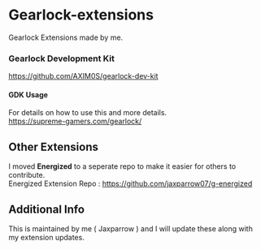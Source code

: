 # Gearlock-extensions
Gearlock Extensions made by me.

### Gearlock Development Kit
https://github.com/AXIM0S/gearlock-dev-kit
<br>

#### GDK Usage
For details on how to use this and more details.<br>
https://supreme-gamers.com/gearlock/

## Other Extensions
I moved **Energized** to a seperate repo to make it easier for others to contribute.<br> Energized Extension Repo : https://github.com/jaxparrow07/g-energized


## Additional Info
This is maintained by me ( Jaxparrow ) and I will update these along with my extension updates.
